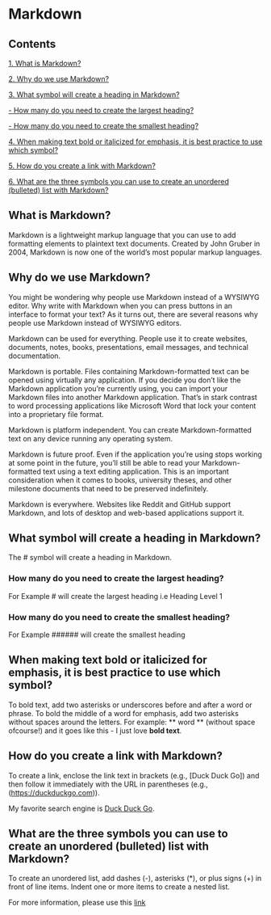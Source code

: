 # Markdown

## Contents
[1. What is Markdown?](#what-is-markdown)


[2. Why do we use Markdown?](#why-do-we-use-markdown)

[3. What symbol will create a heading in Markdown?](#what-symbol-will-create-a-heading-in-markdown)

[    - How many do you need to create the largest heading?](#how-many-do-you-need-to-create-the-largest-heading)

[    - How many do you need to create the smallest heading?](#how-many-do-you-need-to-create-the-smallest-heading)

[4. When making text bold or italicized for emphasis, it is best practice to use which symbol?](#when-making-text-bold-or-italicized-for-emphasis-it-is-best-practice-to-use-which-symbol)

[5. How do you create a link with Markdown?](#how-do-you-create-a-link-with-markdown)

[6. What are the three symbols you can use to create an unordered (bulleted) list with Markdown?](#what-are-the-three-symbols-you-can-use-to-create-an-unordered-bulleted-list-with-markdown)

## What is Markdown?
 
Markdown is a lightweight markup language that you can use to add formatting elements to plaintext text documents. Created by John Gruber in 2004, Markdown is now one of the world’s most popular markup languages.

## Why do we use Markdown?

You might be wondering why people use Markdown instead of a WYSIWYG editor. Why write with Markdown when you can press buttons in an interface to format your text? As it turns out, there are several reasons why people use Markdown instead of WYSIWYG editors.

Markdown can be used for everything. People use it to create websites, documents, notes, books, presentations, email messages, and technical documentation.

Markdown is portable. Files containing Markdown-formatted text can be opened using virtually any application. If you decide you don’t like the Markdown application you’re currently using, you can import your Markdown files into another Markdown application. That’s in stark contrast to word processing applications like Microsoft Word that lock your content into a proprietary file format.

Markdown is platform independent. You can create Markdown-formatted text on any device running any operating system.

Markdown is future proof. Even if the application you’re using stops working at some point in the future, you’ll still be able to read your Markdown-formatted text using a text editing application. This is an important consideration when it comes to books, university theses, and other milestone documents that need to be preserved indefinitely.

Markdown is everywhere. Websites like Reddit and GitHub support Markdown, and lots of desktop and web-based applications support it.

## What symbol will create a heading in Markdown?
The # symbol will create a heading in Markdown.
### How many do you need to create the largest heading?
For Example # will create the largest heading i.e Heading Level 1
### How many do you need to create the smallest heading?
For Example ###### will create the smallest heading  
## When making text bold or italicized for emphasis, it is best practice to use which symbol?
To bold text, add two asterisks or underscores before and after a word or phrase. To bold the middle of a word for emphasis, add two asterisks without spaces around the letters.
For example: ** word ** (without space ofcourse!) and it goes like this -  I just love **bold text**.
## How do you create a link with Markdown?
To create a link, enclose the link text in brackets (e.g., [Duck Duck Go]) and then follow it immediately with the URL in parentheses (e.g., (https://duckduckgo.com)).

My favorite search engine is [Duck Duck Go](https://duckduckgo.com).
## What are the three symbols you can use to create an unordered (bulleted) list with Markdown?
To create an unordered list, add dashes (-), asterisks (*), or plus signs (+) in front of line items. Indent one or more items to create a nested list.

For more information, please use this [link](https://www.markdownguide.org/basic-syntax/)
